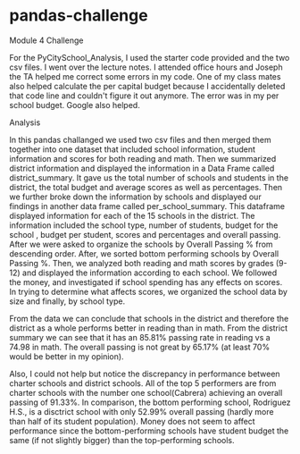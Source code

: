 # pandas-challenge
Module 4 Challenge

For the PyCitySchool_Analysis, I used the starter code provided and the two csv files. I went over the lecture notes. I attended office hours and Joseph the TA helped me correct some errors in my code. One of my class mates also helped calculate the per capital budget because I accidentally deleted that code line and couldn't figure it out anymore. The error was in my per school budget. Google also helped.

Analysis

In this pandas challanged we used two csv files and then merged them together into one dataset that included school information, student information and scores for both reading and math. Then we summarized district information and displayed the information in a Data Frame called district_summary. It gave us the total number of schools and students in the district, the total budget and average scores as well as percentages. Then we further broke down the information by schools and displayed our findings in another data frame called per_school_summary. This dataframe displayed information for each of the 15 schools in the district. The information included the school type, number of students, budget for the school , budget per student, scores and percentages and overall passing. After we were asked to organize the schools by Overall Passing % from descending order. After, we sorted bottom performing schools by Overall Passing %. Then, we analyzed both reading and math scores by grades (9-12) and displayed the information according to each school. We followed the money, and investigated if school spending has any effects on scores. In trying to determine what affects scores, we organized the school data by size and finally, by school type.

From the data we can conclude that schools in the district and therefore the district as a whole performs better in reading than in math. From the district summary we can see that it has an 85.81% passing rate in reading vs a 74.98 in math. The overall passing is not great by 65.17% (at least 70% would be better in my opinion).

Also, I could not help but notice the discrepancy in performance between charter schools and district schools. All of the top 5 performers are from charter schools with the number one school(Cabrera) achieving an overall passing of 91.33%. In comparison, the bottom performing school, Rodriguez H.S., is a disctrict school with only 52.99% overall passing (hardly more than half of its student population). Money does not seem to affect performance since the bottom-performing schools have student budget the same (if not slightly bigger) than the top-performing schools.



